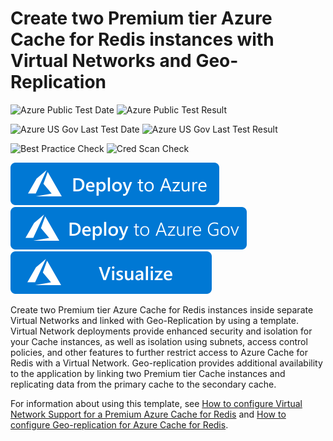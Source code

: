 # Create two Premium tier Azure Cache for Redis instances with Virtual Networks and Geo-Replication

![Azure Public Test Date](https://azurequickstartsservice.blob.core.windows.net/badges/quickstarts/microsoft.cache/redis-vnet-geo-replication/PublicLastTestDate.svg)
![Azure Public Test Result](https://azurequickstartsservice.blob.core.windows.net/badges/quickstarts/microsoft.cache/redis-vnet-geo-replication/PublicDeployment.svg)

![Azure US Gov Last Test Date](https://azurequickstartsservice.blob.core.windows.net/badges/quickstarts/microsoft.cache/redis-vnet-geo-replication/FairfaxLastTestDate.svg)
![Azure US Gov Last Test Result](https://azurequickstartsservice.blob.core.windows.net/badges/quickstarts/microsoft.cache/redis-vnet-geo-replication/FairfaxDeployment.svg)

![Best Practice Check](https://azurequickstartsservice.blob.core.windows.net/badges/quickstarts/microsoft.cache/redis-vnet-geo-replication/BestPracticeResult.svg)
![Cred Scan Check](https://azurequickstartsservice.blob.core.windows.net/badges/quickstarts/microsoft.cache/redis-vnet-geo-replication/CredScanResult.svg)

[![Deploy to Azure](https://raw.githubusercontent.com/Azure/azure-quickstart-templates/master/1-CONTRIBUTION-GUIDE/images/deploytoazure.svg?sanitize=true)](https://portal.azure.com/#create/Microsoft.Template/uri/https%3A%2F%2Fraw.githubusercontent.com%2FAzure%2Fazure-quickstart-templates%2Fmaster%2Fquickstarts%2Fmicrosoft.cache%2Fredis-vnet-geo-replication%2Fazuredeploy.json)
[![Deploy To Azure US Gov](https://raw.githubusercontent.com/Azure/azure-quickstart-templates/master/1-CONTRIBUTION-GUIDE/images/deploytoazuregov.svg?sanitize=true)](https://portal.azure.us/#create/Microsoft.Template/uri/https%3A%2F%2Fraw.githubusercontent.com%2FAzure%2Fazure-quickstart-templates%2Fmaster%2Fquickstarts%2Fmicrosoft.cache%2Fredis-vnet-geo-replication%2Fazuredeploy.json)
[![Visualize](https://raw.githubusercontent.com/Azure/azure-quickstart-templates/master/1-CONTRIBUTION-GUIDE/images/visualizebutton.svg?sanitize=true)](http://armviz.io/#/?load=https%3A%2F%2Fraw.githubusercontent.com%2FAzure%2Fazure-quickstart-templates%2Fmaster%2Fquickstarts%2Fmicrosoft.cache%2Fredis-vnet-geo-replication%2Fazuredeploy.json)

Create two Premium tier Azure Cache for Redis instances inside separate Virtual Networks and linked with Geo-Replication by using a template. Virtual Network deployments provide enhanced security and isolation for your Cache instances, as well as isolation using subnets, access control policies, and other features to further restrict access to Azure Cache for Redis with a Virtual Network. Geo-replication provides additional availability to the application by linking two Premium tier Cache instances and replicating data from the primary cache to the secondary cache.

For information about using this template, see [How to configure Virtual Network Support for a Premium Azure Cache for Redis](https://docs.microsoft.com/en-us/azure/azure-cache-for-redis/cache-how-to-premium-vnet) and [How to configure Geo-replication for Azure Cache for Redis](https://docs.microsoft.com/en-us/azure/azure-cache-for-redis/cache-how-to-geo-replication).


